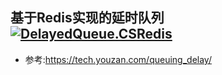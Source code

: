 
## 基于Redis实现的延时队列 [![DelayedQueue.CSRedis](https://img.shields.io/nuget/v/DelayedQueue.CSRedis.svg)](https://www.nuget.org/packages/DelayedQueue.CSRedis/)

- 参考:https://tech.youzan.com/queuing_delay/

